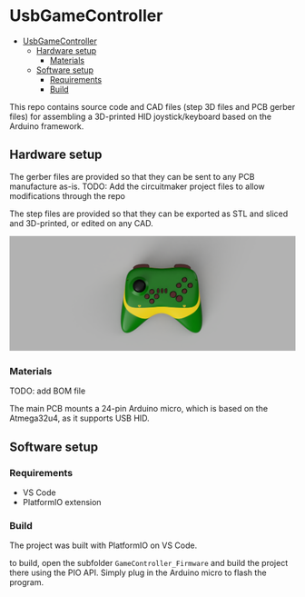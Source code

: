 # UsbGameController

- [UsbGameController](#usbgamecontroller)
  - [Hardware setup](#hardware-setup)
    - [Materials](#materials)
  - [Software setup](#software-setup)
    - [Requirements](#requirements)
    - [Build](#build)


This repo contains source code and CAD files (step 3D files and PCB gerber files) for assembling a 3D-printed HID joystick/keyboard based on the Arduino framework.

## Hardware setup

The gerber files are provided so that they can be sent to any PCB manufacture as-is.
TODO: Add the circuitmaker project files to allow modifications through the repo

The step files are provided so that they can be exported as STL and sliced and 3D-printed, or edited on any CAD.

![Alt text](GameController_Steps\Render.PNG)

### Materials
TODO: add BOM file

The main PCB mounts a 24-pin Arduino micro, which is based on the Atmega32u4, as it supports USB HID.

## Software setup

### Requirements

- VS Code
- PlatformIO extension
  
### Build
The project was built with PlatformIO on VS Code. 

to build, open the subfolder `GameController_Firmware` and build the project there using the PIO API. Simply plug in the Arduino micro to flash the program.